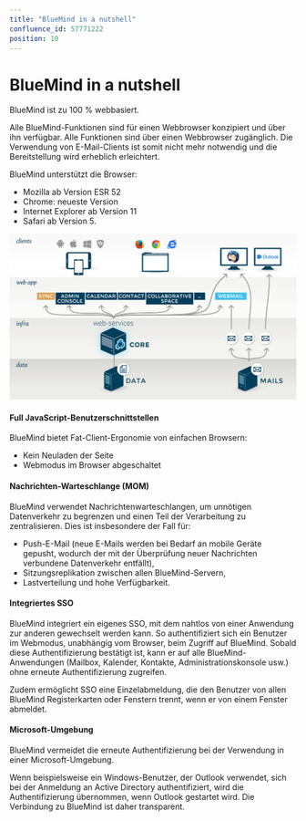 ```yaml
---
title: "BlueMind in a nutshell"
confluence_id: 57771222
position: 10
---
```

# BlueMind in a nutshell


BlueMind ist zu 100 % webbasiert.

Alle BlueMind-Funktionen sind für einen Webbrowser konzipiert und über ihn verfügbar. Alle Funktionen sind über einen Webbrowser zugänglich. Die Verwendung von E-Mail-Clients ist somit nicht mehr notwendig und die Bereitstellung wird erheblich erleichtert.

BlueMind unterstützt die Browser:

- Mozilla ab Version ESR 52
- Chrome: neueste Version
- Internet Explorer ab Version 11
- Safari ab Version 5.


![](./La_solution_BlueMind_attachments/57771223.png)

#### Full JavaScript-Benutzerschnittstellen

BlueMind bietet  Fat-Client-Ergonomie von einfachen Browsern:

- Kein Neuladen der Seite
- Webmodus im Browser abgeschaltet


#### Nachrichten-Warteschlange (MOM)

BlueMind verwendet Nachrichtenwarteschlangen, um unnötigen Datenverkehr zu begrenzen und einen Teil der Verarbeitung zu zentralisieren. Dies ist insbesondere der Fall für:

- Push-E-Mail (neue E-Mails werden bei Bedarf an mobile Geräte gepusht, wodurch der mit der Überprüfung neuer Nachrichten verbundene Datenverkehr entfällt),
- Sitzungsreplikation zwischen allen BlueMind-Servern,
- Lastverteilung und hohe Verfügbarkeit.


#### Integriertes SSO

BlueMind integriert ein eigenes SSO, mit dem nahtlos von einer Anwendung zur anderen gewechselt werden kann. So authentifiziert sich ein Benutzer im Webmodus, unabhängig vom Browser, beim Zugriff auf BlueMind. Sobald diese Authentifizierung bestätigt ist, kann er auf alle BlueMind-Anwendungen (Mailbox, Kalender, Kontakte, Administrationskonsole usw.) ohne erneute Authentifizierung zugreifen.

Zudem ermöglicht SSO eine Einzelabmeldung, die den Benutzer von allen BlueMind Registerkarten oder Fenstern trennt, wenn er von einem Fenster abmeldet.

#### Microsoft-Umgebung

BlueMind vermeidet die erneute Authentifizierung bei der Verwendung in einer Microsoft-Umgebung.

Wenn beispielsweise ein Windows-Benutzer, der Outlook verwendet, sich bei der Anmeldung an Active Directory authentifiziert, wird die Authentifizierung übernommen, wenn Outlook gestartet wird. Die Verbindung zu BlueMind ist daher transparent.

